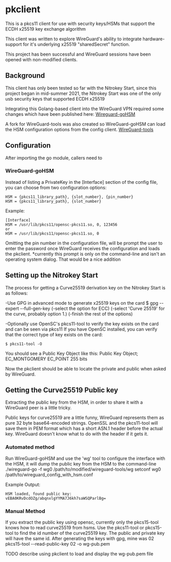 # pkclient

This is a pkcs11 client for use with security keys/HSMs that support the ECDH x25519 key exchange algorithm

This client was written to explore WireGuard's ability to integrate hardware-support for it's underlying x25519 "sharedSecret" function.

This project has been successful and WireGuard sessions have been opened with non-modified clients.


## Background

This client has only been tested so far with the Nitrokey Start, since this project began in mid-summer 2021, the Nitrokey Start was one of the only usb security keys that supported ECDH x25519

Integrating this Golang-based client into the WireGuard VPN required some changes which have been published here: [Wireguard-goHSM](https://github.com/garnoth/wireguard-goHSM)

A fork for WireGuard-tools was also created so WireGuard-goHSM can load the HSM configuration options from the config client. [WireGuard-tools](https://github.com/garnoth/wireguard-tools)

## Configuration

After importing the go module, callers need to

### WireGuard-goHSM
Instead of listing a PrivateKey in the [Interface] section of the config file, you can choose from two configuration options:

	HSM = {pkcs11_library_path}, {slot_number}, {pin_number}
	HSM = {pkcs11_library_path}, {slot_number}

Example:

	[Interface]
	HSM = /usr/lib/pkcs11/opensc-pkcs11.so, 0, 123456
	or
	HSM = /usr/lib/pkcs11/opensc-pkcs11.so, 0

Omitting the pin number in the configuration file, will be prompt the user to enter the password once WireGuard receives the configuration and loads the pkclient.
*currently this prompt is only on the command-line and isn't an operating system dialog. That would be a nice addition

## Setting up the Nitrokey Start
The process for getting a Curve25519 derivation key on the Nitrokey Start is as follows:

-Use GPG in advanced mode to generate x25519 keys on the card
	$ gpg --expert --full-gen-key 
	(-select the option for ECC)
	(-select 'Curve 25519' for the curve, probably option 1.)
	(-finish the rest of the options)

-Optionally use OpenSC's pkcs11-tool to verify the key exists on the card and can be seen via pkcs11
If you have OpenSC installed, you can verify that the correct type of key exists on the card:

	$ pkcs11-tool -O

You should see a Public Key Object like this:
	Public Key Object; EC_MONTGOMERY  EC_POINT 255 bits 

Now the pkclient should be able to locate the private and public when asked by WireGuard.

## Getting the Curve25519 Public key
Extracting the public key from the HSM, in order to share it with a WireGuard peer is a little tricky.

Public keys for curve25519 are a little funny, WireGuard represents them as pure 32 byte base64-encoded strings. 
OpenSSL and the pkcs11-tool will save them in PEM format which has a short ASN.1 header before the actual key. WireGuard doesn't know what to do with the header if it gets it.

### Automated method
Run WireGuard-goHSM and use the 'wg' tool to configure the interface with the HSM, it will dump the public key from the HSM to the command-line
	 ./wireguard-go -f wg0
	 /path/to/modified/wireguard-tools/wg setconf wg0 /path/to/wireguard_config_with_hsm.conf

Example Output: 

	HSM loaded, found public key: vEBA0KRvDcdOZg/abqnxlgYYMA7J6kh7saWSQParlBg=

### Manual Method
If you extract the public key using opensc, currently only the pkcs15-tool knows how to read curve25519 from hsms. Use the pkcs11-tool or pkcs15-tool to find the id number of the curve25519 key. The public and private key will have the same id. After generating the keys with gpg, mine was 02
pkcs15-tool --read-public-key 02 -o wg-pub.pem

TODO describe using pkclient to load and display the wg-pub.pem file
